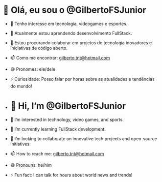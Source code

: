 # 👋 Olá, eu sou o @GilbertoFSJunior
- 👀 Tenho interesse em tecnologia, videogames e esportes.
- 🌱 Atualmente estou aprendendo desenvolvimento FullStack.
- 💞️ Estou procurando colaborar em projetos de tecnologia inovadores e iniciativas de código aberto.
- 📫 Como me encontrar: gilberto.tnt@hotmail.com
- 😄 Pronomes: ele/dele
- ⚡ Curiosidade: Posso falar por horas sobre as atualidades e tendências do mundo!

- # 👋 Hi, I’m @GilbertoFSJunior
- 👀 I’m interested in technology, video games, and sports.
- 🌱 I’m currently learning FullStack development.
- 💞️ I’m looking to collaborate on innovative tech projects and open-source initiatives.
- 📫 How to reach me: gilberto.tnt@hotmail.com
- 😄 Pronouns: he/him
- ⚡ Fun fact: I can talk for hours about world news and trends!

<!---
GilbertoFSJunior/GilbertoFSJunior é um repositório ✨ especial ✨ porque seu `README.md` (este arquivo) aparece no seu perfil do GitHub.
Você pode clicar no link de Visualização para ver suas alterações.

